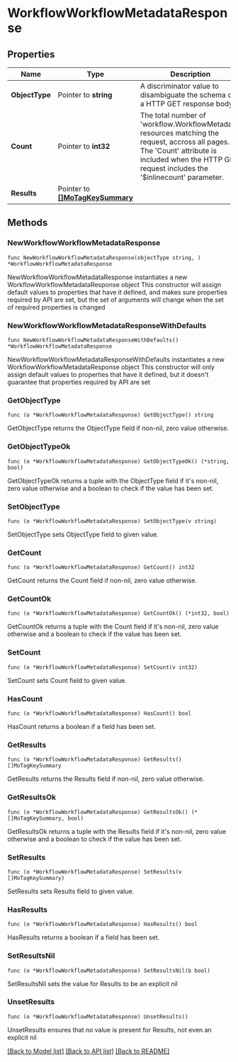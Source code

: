 # WorkflowWorkflowMetadataResponse

## Properties

Name | Type | Description | Notes
------------ | ------------- | ------------- | -------------
**ObjectType** | Pointer to **string** | A discriminator value to disambiguate the schema of a HTTP GET response body. | 
**Count** | Pointer to **int32** | The total number of &#39;workflow.WorkflowMetadata&#39; resources matching the request, accross all pages. The &#39;Count&#39; attribute is included when the HTTP GET request includes the &#39;$inlinecount&#39; parameter. | [optional] 
**Results** | Pointer to [**[]MoTagKeySummary**](mo.TagKeySummary.md) |  | [optional] 

## Methods

### NewWorkflowWorkflowMetadataResponse

`func NewWorkflowWorkflowMetadataResponse(objectType string, ) *WorkflowWorkflowMetadataResponse`

NewWorkflowWorkflowMetadataResponse instantiates a new WorkflowWorkflowMetadataResponse object
This constructor will assign default values to properties that have it defined,
and makes sure properties required by API are set, but the set of arguments
will change when the set of required properties is changed

### NewWorkflowWorkflowMetadataResponseWithDefaults

`func NewWorkflowWorkflowMetadataResponseWithDefaults() *WorkflowWorkflowMetadataResponse`

NewWorkflowWorkflowMetadataResponseWithDefaults instantiates a new WorkflowWorkflowMetadataResponse object
This constructor will only assign default values to properties that have it defined,
but it doesn't guarantee that properties required by API are set

### GetObjectType

`func (o *WorkflowWorkflowMetadataResponse) GetObjectType() string`

GetObjectType returns the ObjectType field if non-nil, zero value otherwise.

### GetObjectTypeOk

`func (o *WorkflowWorkflowMetadataResponse) GetObjectTypeOk() (*string, bool)`

GetObjectTypeOk returns a tuple with the ObjectType field if it's non-nil, zero value otherwise
and a boolean to check if the value has been set.

### SetObjectType

`func (o *WorkflowWorkflowMetadataResponse) SetObjectType(v string)`

SetObjectType sets ObjectType field to given value.


### GetCount

`func (o *WorkflowWorkflowMetadataResponse) GetCount() int32`

GetCount returns the Count field if non-nil, zero value otherwise.

### GetCountOk

`func (o *WorkflowWorkflowMetadataResponse) GetCountOk() (*int32, bool)`

GetCountOk returns a tuple with the Count field if it's non-nil, zero value otherwise
and a boolean to check if the value has been set.

### SetCount

`func (o *WorkflowWorkflowMetadataResponse) SetCount(v int32)`

SetCount sets Count field to given value.

### HasCount

`func (o *WorkflowWorkflowMetadataResponse) HasCount() bool`

HasCount returns a boolean if a field has been set.

### GetResults

`func (o *WorkflowWorkflowMetadataResponse) GetResults() []MoTagKeySummary`

GetResults returns the Results field if non-nil, zero value otherwise.

### GetResultsOk

`func (o *WorkflowWorkflowMetadataResponse) GetResultsOk() (*[]MoTagKeySummary, bool)`

GetResultsOk returns a tuple with the Results field if it's non-nil, zero value otherwise
and a boolean to check if the value has been set.

### SetResults

`func (o *WorkflowWorkflowMetadataResponse) SetResults(v []MoTagKeySummary)`

SetResults sets Results field to given value.

### HasResults

`func (o *WorkflowWorkflowMetadataResponse) HasResults() bool`

HasResults returns a boolean if a field has been set.

### SetResultsNil

`func (o *WorkflowWorkflowMetadataResponse) SetResultsNil(b bool)`

 SetResultsNil sets the value for Results to be an explicit nil

### UnsetResults
`func (o *WorkflowWorkflowMetadataResponse) UnsetResults()`

UnsetResults ensures that no value is present for Results, not even an explicit nil

[[Back to Model list]](../README.md#documentation-for-models) [[Back to API list]](../README.md#documentation-for-api-endpoints) [[Back to README]](../README.md)


